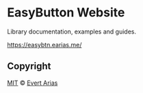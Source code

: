 # EasyButton Website
Library documentation, examples and guides.

https://easybtn.earias.me/

## Copyright

[MIT](../LICENSE.md) © [Evert Arias](https://www.earias.me/)

